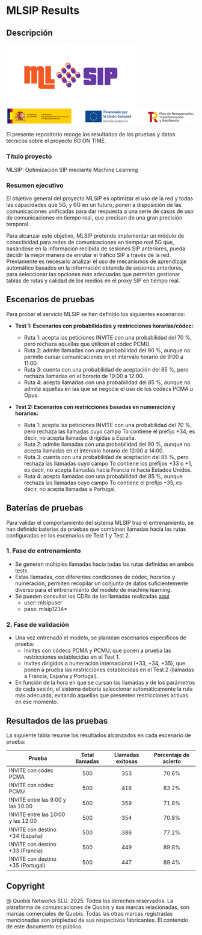 # MLSIP Results

## Descripción

![mlsip-logo](img/MLSIP-logo.png)
![mlsip-patrocinios](img/MLSIP-logos-patrocinio.png)

El presente repositorio recoge los resultados de las pruebas y datos
técnicos sobre el proyecto 6G ON TIME.

### Título proyecto

MLSIP: Optimización SIP mediante Machine Learning

### Resumen ejecutivo

El objetivo general del proyecto MLSIP es optimizar el uso de la red y todas las capacidades que 5G, y 6G en un futuro, ponen a disposición de las comunicaciones unificadas para dar respuesta a una serie de casos de uso de comunicaciones en tiempo real, que precisan de una gran precisión temporal.

Para alcanzar este objetivo, MLSIP pretende implementar un módulo de conectividad para redes de comunicaciones en tiempo real 5G que, basándose en la información recibida de sesiones SIP anteriores, pueda decidir la mejor manera de enrutar el tráfico SIP a través de la red. Previamente es necesario analizar el uso de mecanismos de aprendizaje automático basados en la información obtenida de sesiones anteriores, para seleccionar las opciones más adecuadas que permitan gestionar tablas de rutas y calidad de los medios en el proxy SIP en tiempo real.

## Escenarios de pruebas

Para probar el servicio MLSIP se han definido los siguientes escenarios:

* **Test 1: Escenarios con probabilidades y restricciones horarias/códec:**

  * Ruta 1: acepta las peticiones INVITE con una probabilidad del 70 %, pero rechaza aquellas que utilicen el códec PCMU.
  * Ruta 2: admite llamadas con una probabilidad del 90 %, aunque no permite cursar comunicaciones en el intervalo horario de 9:00 a 11:00.
  * Ruta 3: cuenta con una probabilidad de aceptación del 85 %, pero rechaza llamadas en el horario de 10:00 a 12:00.
  * Ruta 4: acepta llamadas con una probabilidad del 85 %, aunque no admite aquellas en las que se negocie el uso de los códecs PCMA u Opus.

* **Test 2: Escenarios con restricciones basadas en numeración y horarios:**
  
  * Ruta 1: acepta las peticiones INVITE con una probabilidad del 70 %, pero rechaza las llamadas cuyo campo To contiene el prefijo +34, es decir, no acepta llamadas dirigidas a España.
  * Ruta 2: admite llamadas con una probabilidad del 90 %, aunque no acepta llamadas en el intervalo horario de 12:00 a 14:00.
  * Ruta 3: cuenta con una probabilidad de aceptación del 85 %, pero rechaza las llamadas cuyo campo To contiene los prefijos +33 o +1, es decir, no acepta llamadas hacia Francia ni hacia Estados Unidos.
  * Ruta 4: acepta llamadas con una probabilidad del 85 %, aunque rechaza las llamadas cuyo campo To contiene el prefijo +35, es decir, no acepta llamadas a Portugal.

## Baterías de pruebas

Para validar el comportamiento del sistema MLSIP tras el entrenamiento, se han definido baterías de pruebas que combinan llamadas hacia las rutas configuradas en los escenarios de Test 1 y Test 2.

### 1. Fase de entrenamiento

* Se generan múltiples llamadas hacia todas las rutas definidas en ambos tests.
* Estas llamadas, con diferentes condiciones de códec, horarios y numeración, permiten recopilar un conjunto de datos suficientemente diverso para el entrenamiento del modelo de machine learning.
* Se pueden consultar los CDRs de las llamadas realizadas [aquí](http://188.86.230.50:3333/kamailio/cdrs?per_page=1000&page=1)
  * user: mlsipuser
  * pass: mlsip1234*

### 2. Fase de validación

* Una vez entrenado el modelo, se plantean escenarios específicos de prueba:
  * Invites con códecs PCMA y PCMU, que ponen a prueba las restricciones establecidas en el Test 1.
  * Invites dirigidos a numeración internacional (+33, +34, +35), que ponen a prueba las restricciones establecidas en el Test 2 (llamadas a Francia, España y Portugal).
* En función de la hora en que se cursan las llamadas y de los parámetros de cada sesión, el sistema debería seleccionar automáticamente la ruta más adecuada, evitando aquellas que presenten restricciones activas en ese momento.

## Resultados de las pruebas

La siguiente tabla resume los resultados alcanzados en cada escenario de prueba:

| Prueba                            | Total llamadas | Llamadas exitosas | Porcentaje de acierto |
|-----------------------------------|:--------------:|:-----------------:|:---------------------:|
|INVITE con códec PCMA              | 500            | 353               | 70.6%                 |
|INVITE con códec PCMU              | 500            | 416               | 83.2%                 |
|INVITE entre las 9:00 y las 10:00  | 500            | 359               | 71.8%                 |
|INVITE entre las 10:00 y las 12:00 | 500            | 354               | 70.8%                 |
|INVITE con destino +34 (España)    | 500            | 386               | 77.2%                 |
|INVITE con destino +33 (Francia)   | 500            | 449               | 89.8%                 |
|INVITE con destino +35 (Portugal)  | 500            | 447               | 89.4%                 |

## Copyright

@ Quobis Networks SLU. 2025. Todos los derechos reservados. La plataforma de
comunicaciones de Quobis y sus marcas relacionadas, son marcas comerciales de
Quobis. Todas las otras marcas registradas mencionadas son propiedad de sus
respectivos fabricantes. El contenido de este documento es público.
